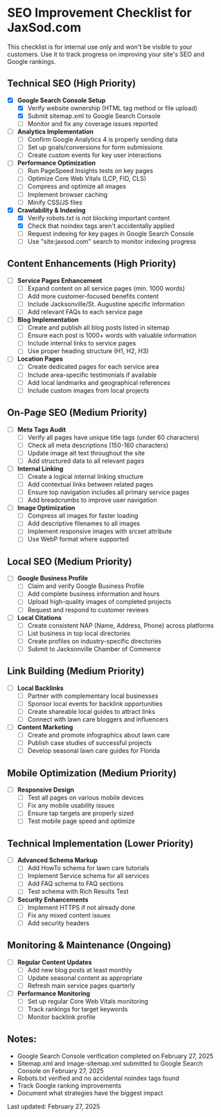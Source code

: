 # SEO Improvement Checklist for JaxSod.com

This checklist is for internal use only and won't be visible to your customers. Use it to track progress on improving your site's SEO and Google rankings.

## Technical SEO (High Priority)

- [x] **Google Search Console Setup**
  - [x] Verify website ownership (HTML tag method or file upload)
  - [x] Submit sitemap.xml to Google Search Console
  - [ ] Monitor and fix any coverage issues reported

- [ ] **Analytics Implementation**
  - [ ] Confirm Google Analytics 4 is properly sending data
  - [ ] Set up goals/conversions for form submissions
  - [ ] Create custom events for key user interactions

- [ ] **Performance Optimization**
  - [ ] Run PageSpeed Insights tests on key pages
  - [ ] Optimize Core Web Vitals (LCP, FID, CLS)
  - [ ] Compress and optimize all images
  - [ ] Implement browser caching
  - [ ] Minify CSS/JS files

- [x] **Crawlability & Indexing**
  - [x] Verify robots.txt is not blocking important content
  - [x] Check that noindex tags aren't accidentally applied
  - [ ] Request indexing for key pages in Google Search Console
  - [ ] Use "site:jaxsod.com" search to monitor indexing progress

## Content Enhancements (High Priority)

- [ ] **Service Pages Enhancement**
  - [ ] Expand content on all service pages (min. 1000 words)
  - [ ] Add more customer-focused benefits content
  - [ ] Include Jacksonville/St. Augustine specific information
  - [ ] Add relevant FAQs to each service page

- [ ] **Blog Implementation**
  - [ ] Create and publish all blog posts listed in sitemap
  - [ ] Ensure each post is 1000+ words with valuable information
  - [ ] Include internal links to service pages
  - [ ] Use proper heading structure (H1, H2, H3)

- [ ] **Location Pages**
  - [ ] Create dedicated pages for each service area
  - [ ] Include area-specific testimonials if available
  - [ ] Add local landmarks and geographical references
  - [ ] Include custom images from local projects

## On-Page SEO (Medium Priority)

- [ ] **Meta Tags Audit**
  - [ ] Verify all pages have unique title tags (under 60 characters)
  - [ ] Check all meta descriptions (150-160 characters)
  - [ ] Update image alt text throughout the site
  - [ ] Add structured data to all relevant pages

- [ ] **Internal Linking**
  - [ ] Create a logical internal linking structure
  - [ ] Add contextual links between related pages
  - [ ] Ensure top navigation includes all primary service pages
  - [ ] Add breadcrumbs to improve user navigation

- [ ] **Image Optimization**
  - [ ] Compress all images for faster loading
  - [ ] Add descriptive filenames to all images
  - [ ] Implement responsive images with srcset attribute
  - [ ] Use WebP format where supported

## Local SEO (Medium Priority)

- [ ] **Google Business Profile**
  - [ ] Claim and verify Google Business Profile
  - [ ] Add complete business information and hours
  - [ ] Upload high-quality images of completed projects
  - [ ] Request and respond to customer reviews

- [ ] **Local Citations**
  - [ ] Create consistent NAP (Name, Address, Phone) across platforms
  - [ ] List business in top local directories
  - [ ] Create profiles on industry-specific directories
  - [ ] Submit to Jacksonville Chamber of Commerce

## Link Building (Medium Priority)

- [ ] **Local Backlinks**
  - [ ] Partner with complementary local businesses
  - [ ] Sponsor local events for backlink opportunities
  - [ ] Create shareable local guides to attract links
  - [ ] Connect with lawn care bloggers and influencers

- [ ] **Content Marketing**
  - [ ] Create and promote infographics about lawn care
  - [ ] Publish case studies of successful projects
  - [ ] Develop seasonal lawn care guides for Florida

## Mobile Optimization (Medium Priority)

- [ ] **Responsive Design**
  - [ ] Test all pages on various mobile devices
  - [ ] Fix any mobile usability issues
  - [ ] Ensure tap targets are properly sized
  - [ ] Test mobile page speed and optimize

## Technical Implementation (Lower Priority)

- [ ] **Advanced Schema Markup**
  - [ ] Add HowTo schema for lawn care tutorials
  - [ ] Implement Service schema for all services
  - [ ] Add FAQ schema to FAQ sections
  - [ ] Test schema with Rich Results Test

- [ ] **Security Enhancements**
  - [ ] Implement HTTPS if not already done
  - [ ] Fix any mixed content issues
  - [ ] Add security headers

## Monitoring & Maintenance (Ongoing)

- [ ] **Regular Content Updates**
  - [ ] Add new blog posts at least monthly
  - [ ] Update seasonal content as appropriate
  - [ ] Refresh main service pages quarterly

- [ ] **Performance Monitoring**
  - [ ] Set up regular Core Web Vitals monitoring
  - [ ] Track rankings for target keywords
  - [ ] Monitor backlink profile

## Notes:
- Google Search Console verification completed on February 27, 2025
- Sitemap.xml and image-sitemap.xml submitted to Google Search Console on February 27, 2025
- Robots.txt verified and no accidental noindex tags found
- Track Google ranking improvements
- Document what strategies have the biggest impact

Last updated: February 27, 2025 